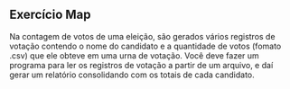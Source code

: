 ## Exercício Map

Na contagem de votos de uma eleição, são gerados vários registros de votação contendo o nome do candidato e a quantidade de votos (fomato .csv) que ele obteve em uma urna de votação. Você deve fazer um programa para ler os registros de votação a partir de um arquivo, e daí gerar um relatório consolidando com os totais de cada candidato.
